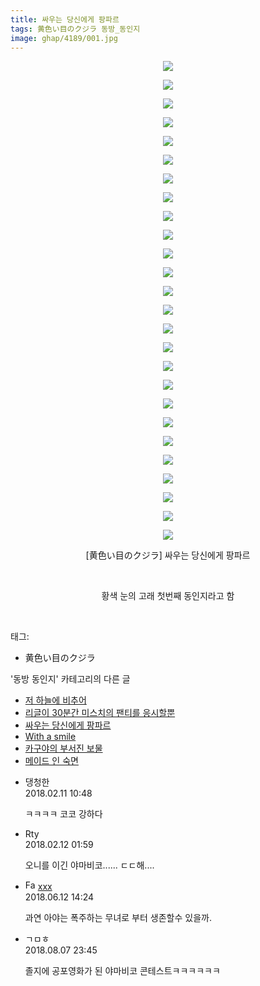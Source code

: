 ```yaml
---
title: 싸우는 당신에게 팡파르
tags: 黄色い目のクジラ 동방_동인지
image: ghap/4189/001.jpg
---
```

<div class="article">
<p style="text-align: center; clear: none; float: none;"><img src="{{ site.nasurl }}/ghap/4189/001.jpg"/></p>
<p style="text-align: center; clear: none; float: none;"><img src="{{ site.nasurl }}/ghap/4189/002.jpg"/></p>
<p style="text-align: center; clear: none; float: none;"><img src="{{ site.nasurl }}/ghap/4189/003.jpg"/></p>
<p style="text-align: center; clear: none; float: none;"><img src="{{ site.nasurl }}/ghap/4189/004.jpg"/></p>
<p style="text-align: center; clear: none; float: none;"><img src="{{ site.nasurl }}/ghap/4189/005.jpg"/></p>
<p style="text-align: center; clear: none; float: none;"><img src="{{ site.nasurl }}/ghap/4189/006.jpg"/></p>
<p style="text-align: center; clear: none; float: none;"><img src="{{ site.nasurl }}/ghap/4189/007.jpg"/></p>
<p style="text-align: center; clear: none; float: none;"><img src="{{ site.nasurl }}/ghap/4189/008.jpg"/></p>
<p style="text-align: center; clear: none; float: none;"><img src="{{ site.nasurl }}/ghap/4189/009.jpg"/></p>
<p style="text-align: center; clear: none; float: none;"><img src="{{ site.nasurl }}/ghap/4189/010.jpg"/></p>
<p style="text-align: center; clear: none; float: none;"><img src="{{ site.nasurl }}/ghap/4189/011.jpg"/></p>
<p style="text-align: center; clear: none; float: none;"><img src="{{ site.nasurl }}/ghap/4189/012.jpg"/></p>
<p style="text-align: center; clear: none; float: none;"><img src="{{ site.nasurl }}/ghap/4189/013.jpg"/></p>
<p style="text-align: center; clear: none; float: none;"><img src="{{ site.nasurl }}/ghap/4189/014.jpg"/></p>
<p style="text-align: center; clear: none; float: none;"><img src="{{ site.nasurl }}/ghap/4189/015.jpg"/></p>
<p style="text-align: center; clear: none; float: none;"><img src="{{ site.nasurl }}/ghap/4189/016.jpg"/></p>
<p style="text-align: center; clear: none; float: none;"><img src="{{ site.nasurl }}/ghap/4189/017.jpg"/></p>
<p style="text-align: center; clear: none; float: none;"><img src="{{ site.nasurl }}/ghap/4189/018.jpg"/></p>
<p style="text-align: center; clear: none; float: none;"><img src="{{ site.nasurl }}/ghap/4189/019.jpg"/></p>
<p style="text-align: center; clear: none; float: none;"><img src="{{ site.nasurl }}/ghap/4189/020.jpg"/></p>
<p style="text-align: center; clear: none; float: none;"><img src="{{ site.nasurl }}/ghap/4189/021.jpg"/></p>
<p style="text-align: center; clear: none; float: none;"><img src="{{ site.nasurl }}/ghap/4189/022.jpg"/></p>
<p style="text-align: center; clear: none; float: none;"><img src="{{ site.nasurl }}/ghap/4189/023.jpg"/></p>
<p style="text-align: center; clear: none; float: none;"><img src="{{ site.nasurl }}/ghap/4189/024.jpg"/></p>
<p style="text-align: center; clear: none; float: none;"><img src="{{ site.nasurl }}/ghap/4189/025.jpg"/></p>
<p style="text-align: center; clear: none; float: none;"><img src="{{ site.nasurl }}/ghap/4189/026.jpg"/></p>
<p style="text-align: center; clear: none; float: none;">[黄色い目のクジラ] 싸우는 당신에게 팡파르</p>
<p style="text-align: center; clear: none; float: none;"><br/></p>
<p style="text-align: center; clear: none; float: none;">황색 눈의 고래 첫번째 동인지라고 함</p>
<p><br/></p>
</div><div class="tagTrail">
<p>태그: </p>
<ul>
<li>黄色い目のクジラ</li>
</ul>
</div><div class="another">
<p>'동방 동인지' 카테고리의 다른 글</p>
<ul>
<li><a href="/2018-02-10-ghap_4192">저 하늘에 비추어</a></li>
<li><a href="/2018-02-10-ghap_4190">리글이 30분간 미스치의 팬티를 응시할뿐</a></li>
<li><a href="/2018-02-10-ghap_4189">싸우는 당신에게 팡파르</a></li>
<li><a href="/2018-02-10-ghap_4188">With a smile</a></li>
<li><a href="/2018-02-10-ghap_4187">카구야의 부서진 보물</a></li>
<li><a href="/2018-02-10-ghap_4182">메이드 인 숙면</a></li>
</ul>
</div><div class="cb_module cb_fluid">
<div class="cb_wrt cb_profile">
<div class="comment">
<ul>
<li class="cb_thumb_off" id="comment15197274">
<div class="cb_comment_area">
<div class="cb_info_area">
<div class="cb_section">
<span class="cb_nick_name">댕청한</span>
</div>
<div class="cb_section">
<span class="cb_date">2018.02.11 10:48 </span>
</div>
</div>
<div class="cb_dsc_comment">
<p class="cb_dsc">
											ㅋㅋㅋㅋ 코코 강하다
										</p>
</div>
</div></li>
<li class="cb_thumb_off" id="comment15197747">
<div class="cb_comment_area">
<div class="cb_info_area">
<div class="cb_section">
<span class="cb_nick_name">Rty</span>
</div>
<div class="cb_section">
<span class="cb_date">2018.02.12 01:59 </span>
</div>
</div>
<div class="cb_dsc_comment">
<p class="cb_dsc">
											오니를 이긴 야마비코...... ㄷㄷ해....
										</p>
</div>
</div></li>
<li class="cb_thumb_off" id="comment15269672">
<div class="cb_comment_area">
<div class="cb_info_area">
<div class="cb_section">
<span class="cb_nick_name"><img alt="Favicon of http://qksxodid12@naver.com" height="16" onerror="this.onerror=null;this.parentNode.removeChild(this)" src="http://naver.com/favicon.ico" width="16"/> <a href="http://qksxodid12@naver.com" onclick="return openLinkInNewWindow(this)">xxx</a></span>
</div>
<div class="cb_section">
<span class="cb_date">2018.06.12 14:24 </span>
</div>
</div>
<div class="cb_dsc_comment">
<p class="cb_dsc">
											과연 아야는 폭주하는 무녀로 부터 생존할수 있을까.
										</p>
</div>
</div></li>
<li class="cb_thumb_off" id="comment15302922">
<div class="cb_comment_area">
<div class="cb_info_area">
<div class="cb_section">
<span class="cb_nick_name">ㄱㅁㅎ</span>
</div>
<div class="cb_section">
<span class="cb_date">2018.08.07 23:45 </span>
</div>
</div>
<div class="cb_dsc_comment">
<p class="cb_dsc">
											졸지에 공포영화가 된 야마비코 콘테스트ㅋㅋㅋㅋㅋㅋ
										</p>
</div>
</div></li>
</ul>
</div>
</div><!-- commentList close -->
</div>